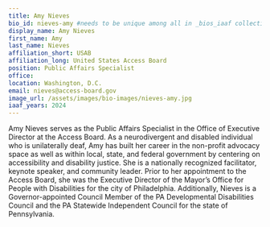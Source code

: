 ```yaml
---
title: Amy Nieves
bio_id: nieves-amy #needs to be unique among all in _bios_iaaf collection
display_name: Amy Nieves
first_name: Amy 
last_name: Nieves
affiliation_short: USAB
affiliation_long: United States Access Board
position: Public Affairs Specialist
office: 
location: Washington, D.C.
email: nieves@access-board.gov
image_url: /assets/images/bio-images/nieves-amy.jpg
iaaf_years: 2024
---
```

Amy Nieves serves as the Public Affairs Specialist in the Office of Executive Director at the Access Board. As a neurodivergent and disabled individual who is unilaterally deaf, Amy has built her career in the non-profit advocacy space as well as within local, state, and federal government by centering on accessibility and disability justice. She is a nationally recognized facilitator, keynote speaker, and community leader. Prior to her appointment to the Access Board, she was the Executive Director of the Mayor’s Office for People with Disabilities for the city of Philadelphia. Additionally, Nieves is a Governor-appointed Council Member of the PA Developmental Disabilities Council and the PA Statewide Independent Council for the state of Pennsylvania.